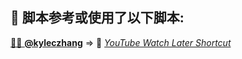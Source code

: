 <!---->
<!--AUTHORS-->
## 💖 脚本参考或使用了以下脚本:

<!--AUTHORS-END-->
<!--OTHERS-->
[🧑‍💻 **@kyleczhang**](https://github.com/kyleczhang) ⇒ 📜 _[YouTube Watch Later Shortcut](https://github.com/kyleczhang/tampermonkey-scripts/blob/main/youtube-watch-later-shortcut.js)_
<!--OTHERS-END-->
